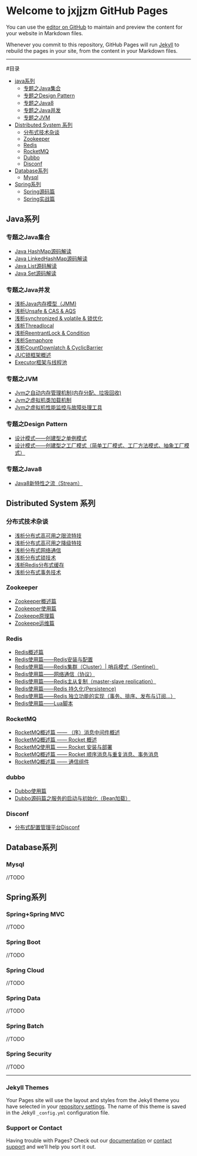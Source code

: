 # Welcome to jxjjzm GitHub Pages


You can use the [editor on GitHub](https://github.com/jxjjzm/jxjjzm.github.io/edit/master/README.md) to maintain and preview the content for your website in Markdown files.

Whenever you commit to this repository, GitHub Pages will run [Jekyll](https://jekyllrb.com/) to rebuild the pages in your site, from the content in your Markdown files.

***
#目录

* [java系列](#jxjjzm-java)
	* [专题之Java集合](#jxjjzm-java-collection)
	* [专题之Design Pattern](#jxjjzm-java-design-pattern)
	* [专题之Java8](#jxjjzm-java-java8)
	* [专题之Java并发](#jxjjzm-java-juc)
	* [专题之JVM](#jxjjzm-java-jvm)
* [Distributed System 系列](#jxjjzm-distributed-system)
	* [分布式技术杂谈](#jxjjzm-distributed-system-talk)
	* [Zookeeper](#jxjjzm-distributed-system-zookeeper)
	* [Redis](#jxjjzm-distributed-system-redis)
	* [RocketMQ](#jxjjzm-distributed-system-rocketmq)
	* [Dubbo](#jxjjzm-distributed-system-dubbo)
	* [Disconf](#jxjjzm-distributed-system-disconf)
* [Database系列](#jxjjzm-database)
	* [Mysql](#jxjjzm-database-mysql)
* [Spring系列](#jxjjzm-dubbo)
	* [Spring源码篇](#jxjjzm-spring-code)
	* [Spring实战篇](#jxjjzm-spring-inAction)


<h2 id="jxjjzm-java">Java系列</h2>
<h3 id="jxjjzm-java-collection">专题之Java集合</h3>

- [Java HashMap源码解读](https://github.com/jxjjzm/jxjjzm.github.io/blob/master/Java%E7%B3%BB%E5%88%97/Collection/Java%20HashMap%E6%BA%90%E7%A0%81%E8%A7%A3%E8%AF%BB.md)
- [Java LinkedHashMap源码解读](https://github.com/jxjjzm/jxjjzm.github.io/blob/master/Java%E7%B3%BB%E5%88%97/Collection/Java%20LinkedHashMap%E6%BA%90%E7%A0%81%E8%A7%A3%E8%AF%BB.md)
- [Java List源码解读](https://github.com/jxjjzm/jxjjzm.github.io/blob/master/Java%E7%B3%BB%E5%88%97/Collection/Java%20List%E6%BA%90%E7%A0%81%E8%A7%A3%E8%AF%BB.md)
- [Java Set源码解读](https://github.com/jxjjzm/jxjjzm.github.io/blob/master/Java%E7%B3%BB%E5%88%97/Collection/Java%20Set%E6%BA%90%E7%A0%81%E8%A7%A3%E8%AF%BB.md)

<h3 id="jxjjzm-java-juc">专题之Java并发</h3>

- [浅析Java内存模型（JMM)](https://github.com/jxjjzm/jxjjzm.github.io/blob/master/Java%E7%B3%BB%E5%88%97/Concurrent/%E6%B5%85%E6%9E%90Java%E5%86%85%E5%AD%98%E6%A8%A1%E5%9E%8B.md)
- [浅析Unsafe & CAS & AQS](https://github.com/jxjjzm/jxjjzm.github.io/blob/master/Java%E7%B3%BB%E5%88%97/Concurrent/%E6%B5%85%E6%9E%90Unsafe%20%26%20CAS%20%26%20AQS.md)
- [浅析synchronized & volatile & 锁优化](https://github.com/jxjjzm/jxjjzm.github.io/blob/master/Java%E7%B3%BB%E5%88%97/Concurrent/%E6%B5%85%E6%9E%90synchronized%20%26%20volatile%20%26%20%E9%94%81%E4%BC%98%E5%8C%96.md)
- [浅析Threadlocal](https://github.com/jxjjzm/jxjjzm.github.io/blob/master/Java%E7%B3%BB%E5%88%97/Concurrent/%E6%B5%85%E6%9E%90Threadlocal.md)
- [浅析ReentrantLock & Condition](https://github.com/jxjjzm/jxjjzm.github.io/blob/master/Java%E7%B3%BB%E5%88%97/Concurrent/%E6%B5%85%E6%9E%90ReentrantLock%20%26%20Condition.md)
- [浅析Semaphore](https://github.com/jxjjzm/jxjjzm.github.io/blob/master/Java%E7%B3%BB%E5%88%97/Concurrent/%E6%B5%85%E6%9E%90Semaphore.md)
- [浅析CountDownlatch & CyclicBarrier](https://github.com/jxjjzm/jxjjzm.github.io/blob/master/Java%E7%B3%BB%E5%88%97/Concurrent/%E6%B5%85%E6%9E%90CountDownlatch%20%26%20CyclicBarrier.md)
- [JUC锁框架概述](https://github.com/jxjjzm/jxjjzm.github.io/blob/master/Java%E7%B3%BB%E5%88%97/Concurrent/JUC%E9%94%81%E6%A1%86%E6%9E%B6%E6%A6%82%E8%BF%B0.md)
- [Executor框架与线程池](https://github.com/jxjjzm/jxjjzm.github.io/blob/master/Java%E7%B3%BB%E5%88%97/Concurrent/Executor%E6%A1%86%E6%9E%B6%E4%B8%8E%E7%BA%BF%E7%A8%8B%E6%B1%A0.md)

<h3 id="jxjjzm-java-jvm">专题之JVM</h3>


- [Jvm之自动内存管理机制(内存分配、垃圾回收)](https://github.com/jxjjzm/jxjjzm.github.io/blob/master/Java%E7%B3%BB%E5%88%97/Jvm/Jvm%E4%B9%8B%E8%87%AA%E5%8A%A8%E5%86%85%E5%AD%98%E7%AE%A1%E7%90%86%E6%9C%BA%E5%88%B6(%E5%86%85%E5%AD%98%E5%88%86%E9%85%8D%E3%80%81%E5%9E%83%E5%9C%BE%E5%9B%9E%E6%94%B6).md "Jvm之自动内存管理机制(内存分配、垃圾回收)")
- [Jvm之虚拟机类加载机制](https://github.com/jxjjzm/jxjjzm.github.io/blob/master/Java%E7%B3%BB%E5%88%97/Jvm/Jvm%E4%B9%8B%E8%99%9A%E6%8B%9F%E6%9C%BA%E7%B1%BB%E5%8A%A0%E8%BD%BD%E6%9C%BA%E5%88%B6.md "Jvm之虚拟机类加载机制")
- [Jvm之虚拟机性能监控与故障处理工具](https://github.com/jxjjzm/jxjjzm.github.io/blob/master/Java%E7%B3%BB%E5%88%97/Jvm/Jvm%E4%B9%8B%E8%99%9A%E6%8B%9F%E6%9C%BA%E6%80%A7%E8%83%BD%E7%9B%91%E6%8E%A7%E5%91%BD%E4%BB%A4%E4%B8%8E%E6%95%85%E9%9A%9C%E5%A4%84%E7%90%86%E5%B7%A5%E5%85%B7.md)



<h3 id="jxjjzm-java-design-pattern">专题之Design Pattern</h3>

* [设计模式——创建型之单例模式](https://github.com/jxjjzm/jxjjzm.github.io/blob/master/Java%E7%B3%BB%E5%88%97/Design%20Pattern/%E8%AE%BE%E8%AE%A1%E6%A8%A1%E5%BC%8F%E2%80%94%E2%80%94%E5%88%9B%E5%BB%BA%E5%9E%8B%E4%B9%8B%E5%8D%95%E4%BE%8B%E6%A8%A1%E5%BC%8F.md)
* [设计模式——创建型之工厂模式（简单工厂模式、工厂方法模式、抽象工厂模式）](https://github.com/jxjjzm/jxjjzm.github.io/blob/master/Java%E7%B3%BB%E5%88%97/Design%20Pattern/%E8%AE%BE%E8%AE%A1%E6%A8%A1%E5%BC%8F%E2%80%94%E2%80%94%E5%88%9B%E5%BB%BA%E5%9E%8B%E4%B9%8B%E5%B7%A5%E5%8E%82%E6%A8%A1%E5%BC%8F%EF%BC%88%E7%AE%80%E5%8D%95%E5%B7%A5%E5%8E%82%E6%A8%A1%E5%BC%8F%E3%80%81%E5%B7%A5%E5%8E%82%E6%96%B9%E6%B3%95%E6%A8%A1%E5%BC%8F%E3%80%81%E6%8A%BD%E8%B1%A1%E5%B7%A5%E5%8E%82%E6%A8%A1%E5%BC%8F%EF%BC%89.md)


<h3 id="jxjjzm-java-java8">专题之Java8</h3>

* [Java8新特性之流（Stream）](https://github.com/jxjjzm/jxjjzm.github.io/blob/master/Java%E7%B3%BB%E5%88%97/Java8/Java8%E6%96%B0%E7%89%B9%E6%80%A7%E4%B9%8B%E6%B5%81%EF%BC%88Stream%EF%BC%89.md)





<h2 id="jxjjzm-distributed-system">Distributed System 系列</h2>

<h3 id="jxjjzm-distributed-system-talk">分布式技术杂谈</h3>

- [浅析分布式高可用之限流特技](https://github.com/jxjjzm/jxjjzm.github.io/blob/master/Distributed%20System/%E6%9D%82%E8%B0%88/%E6%B5%85%E6%9E%90%E5%88%86%E5%B8%83%E5%BC%8F%E9%AB%98%E5%8F%AF%E7%94%A8%E4%B9%8B%E9%99%90%E6%B5%81%E7%89%B9%E6%8A%80.md)
- [浅析分布式高可用之降级特技](https://github.com/jxjjzm/jxjjzm.github.io/blob/master/Distributed%20System/%E6%9D%82%E8%B0%88/%E6%B5%85%E6%9E%90%E5%88%86%E5%B8%83%E5%BC%8F%E9%AB%98%E5%8F%AF%E7%94%A8%E4%B9%8B%E9%99%8D%E7%BA%A7%E7%89%B9%E6%8A%80.md)
- [浅析分布式网络通信](https://github.com/jxjjzm/jxjjzm.github.io/blob/master/Distributed%20System/%E6%9D%82%E8%B0%88/%E6%B5%85%E6%9E%90%E5%88%86%E5%B8%83%E5%BC%8F%E7%BD%91%E7%BB%9C%E9%80%9A%E4%BF%A1.md)
- [浅析分布式锁技术](https://github.com/jxjjzm/jxjjzm.github.io/blob/master/Distributed%20System/%E6%9D%82%E8%B0%88/%E6%B5%85%E6%9E%90%E5%88%86%E5%B8%83%E5%BC%8F%E9%94%81%E6%8A%80%E6%9C%AF.md)
- [浅析Redis分布式缓存](https://github.com/jxjjzm/jxjjzm.github.io/blob/master/Distributed%20System/%E6%9D%82%E8%B0%88/%E6%B5%85%E6%9E%90Redis%E5%88%86%E5%B8%83%E5%BC%8F%E7%BC%93%E5%AD%98.md)
- [浅析分布式事务技术](https://github.com/jxjjzm/jxjjzm.github.io/blob/master/Distributed%20System/%E6%9D%82%E8%B0%88/%E6%B5%85%E6%9E%90%E5%88%86%E5%B8%83%E5%BC%8F%E4%BA%8B%E5%8A%A1%E6%8A%80%E6%9C%AF.md)


<h3 id="jxjjzm-distributed-system-zookeeper">Zookeeper</h3>

- [Zookeeper概述篇](https://github.com/jxjjzm/jxjjzm.github.io/blob/master/Distributed%20System/Zookeeper/Zookeeper%E6%A6%82%E8%BF%B0%E7%AF%87.md)
- [Zookeeper使用篇](https://github.com/jxjjzm/jxjjzm.github.io/blob/master/Distributed%20System/Zookeeper/Zookeeper%E4%BD%BF%E7%94%A8%E7%AF%87.md)
- [Zookeepe原理篇](https://github.com/jxjjzm/jxjjzm.github.io/blob/master/Distributed%20System/Zookeeper/Zookeepe%E5%8E%9F%E7%90%86%E7%AF%87.md)
- [Zookeepe运维篇](https://github.com/jxjjzm/jxjjzm.github.io/blob/master/Distributed%20System/Zookeeper/Zookeepe%E8%BF%90%E7%BB%B4%E7%AF%87.md)


<h3 id="jxjjzm-distributed-system-redis">Redis</h3>


* [Redis概述篇](https://github.com/jxjjzm/jxjjzm.github.io/blob/master/Distributed%20System/Redis/Redis%E6%A6%82%E8%BF%B0%E7%AF%87.md)
* [Redis使用篇——Redis安装与配置](https://github.com/jxjjzm/jxjjzm.github.io/blob/master/Distributed%20System/Redis/Redis%E4%BD%BF%E7%94%A8%E7%AF%87%E2%80%94%E2%80%94Redis%E5%AE%89%E8%A3%85%E4%B8%8E%E9%85%8D%E7%BD%AE.md)
* [Redis使用篇——Redis集群（Cluster）| 哨兵模式（Sentinel）](https://github.com/jxjjzm/jxjjzm.github.io/blob/master/Distributed%20System/Redis/Redis%E4%BD%BF%E7%94%A8%E7%AF%87%E2%80%94%E2%80%94Redis%E9%9B%86%E7%BE%A4%EF%BC%88Cluster%EF%BC%89%20%E5%93%A8%E5%85%B5%E6%A8%A1%E5%BC%8F%EF%BC%88Sentinel%EF%BC%89.md)
* [Redis使用篇——网络通信（协议）](https://github.com/jxjjzm/jxjjzm.github.io/blob/master/Distributed%20System/Redis/Redis%E4%BD%BF%E7%94%A8%E7%AF%87%E2%80%94%E2%80%94%E7%BD%91%E7%BB%9C%E9%80%9A%E4%BF%A1%EF%BC%88%E5%8D%8F%E8%AE%AE%EF%BC%89.md)
* [Redis使用篇——Redis主从复制（master-slave replication）](https://github.com/jxjjzm/jxjjzm.github.io/blob/master/Distributed%20System/Redis/Redis%E4%BD%BF%E7%94%A8%E7%AF%87%E2%80%94%E2%80%94Redis%E4%B8%BB%E4%BB%8E%E5%A4%8D%E5%88%B6%EF%BC%88master-slave%20replication%EF%BC%89.md)
* [Redis使用篇——Redis 持久化(Persistence)](https://github.com/jxjjzm/jxjjzm.github.io/blob/master/Distributed%20System/Redis/Redis%E4%BD%BF%E7%94%A8%E7%AF%87%E2%80%94%E2%80%94Redis%20%E6%8C%81%E4%B9%85%E5%8C%96(Persistence).md)
* [Redis使用篇——Redis 独立功能的实现（事务、排序、发布与订阅...）](https://github.com/jxjjzm/jxjjzm.github.io/blob/master/Distributed%20System/Redis/Redis%E4%BD%BF%E7%94%A8%E7%AF%87%E2%80%94%E2%80%94Redis%20%E7%8B%AC%E7%AB%8B%E5%8A%9F%E8%83%BD%E7%9A%84%E5%AE%9E%E7%8E%B0%EF%BC%88%E4%BA%8B%E5%8A%A1%E3%80%81%E6%8E%92%E5%BA%8F%E3%80%81%E5%8F%91%E5%B8%83%E4%B8%8E%E8%AE%A2%E9%98%85...%EF%BC%89.md)
* [Redis使用篇——Lua脚本](https://github.com/jxjjzm/jxjjzm.github.io/blob/master/Distributed%20System/Redis/Redis%E4%BD%BF%E7%94%A8%E7%AF%87%E2%80%94%E2%80%94Lua%E8%84%9A%E6%9C%AC.md)


<h3 id="jxjjzm-distributed-system-rocketmq">RocketMQ</h3>

- [RocketMQ概述篇 —— （序）消息中间件概述](https://github.com/jxjjzm/jxjjzm.github.io/blob/master/Distributed%20System/RocketMQ/RocketMQ%E6%A6%82%E8%BF%B0%E7%AF%87%20%E2%80%94%E2%80%94%20%EF%BC%88%E5%BA%8F%EF%BC%89%E6%B6%88%E6%81%AF%E4%B8%AD%E9%97%B4%E4%BB%B6%E6%A6%82%E8%BF%B0.md)
- [RocketMQ概述篇 —— Rocket 概述](https://github.com/jxjjzm/jxjjzm.github.io/blob/master/Distributed%20System/RocketMQ/RocketMQ%E6%A6%82%E8%BF%B0%E7%AF%87%20%E2%80%94%E2%80%94%20Rocket%20%E6%A6%82%E8%BF%B0.md)
- [RocketMQ使用篇 —— Rocket 安装与部署](https://github.com/jxjjzm/jxjjzm.github.io/blob/master/Distributed%20System/RocketMQ/RocketMQ%E4%BD%BF%E7%94%A8%E7%AF%87%20%E2%80%94%E2%80%94%20Rocket%20%E5%AE%89%E8%A3%85%E4%B8%8E%E9%83%A8%E7%BD%B2.md)
- [RocketMQ概述篇 —— Rocket 顺序消息与重复消息、事务消息](https://github.com/jxjjzm/jxjjzm.github.io/blob/master/Distributed%20System/RocketMQ/RocketMQ%E6%A6%82%E8%BF%B0%E7%AF%87%20%E2%80%94%E2%80%94%20Rocket%20%E9%A1%BA%E5%BA%8F%E6%B6%88%E6%81%AF%E4%B8%8E%E9%87%8D%E5%A4%8D%E6%B6%88%E6%81%AF%E3%80%81%E4%BA%8B%E5%8A%A1%E6%B6%88%E6%81%AF.md)
- [RocketMQ概述篇 —— 通信组件](https://github.com/jxjjzm/jxjjzm.github.io/blob/master/Distributed%20System/RocketMQ/RocketMQ%E6%A6%82%E8%BF%B0%E7%AF%87%20%E2%80%94%E2%80%94%20%E9%80%9A%E4%BF%A1%E7%BB%84%E4%BB%B6.md)



<h3 id="jxjjzm-distributed-system-dubbo">dubbo</h3>

* [Dubbo使用篇](https://github.com/jxjjzm/jxjjzm.github.io/blob/master/Distributed%20System/Dubbo/Dubbo%E4%BD%BF%E7%94%A8%E7%AF%87.md)
* [Dubbo源码篇之服务的启动与初始化（Bean加载）](https://github.com/jxjjzm/jxjjzm.github.io/blob/master/Distributed%20System/Dubbo/Dubbo%E6%BA%90%E7%A0%81%E7%AF%87%E4%B9%8B%E6%9C%8D%E5%8A%A1%E7%9A%84%E5%90%AF%E5%8A%A8%E4%B8%8E%E5%88%9D%E5%A7%8B%E5%8C%96%EF%BC%88Bean%E5%8A%A0%E8%BD%BD%EF%BC%89.md)


<h3 id="jxjjzm-distributed-system-disconf">Disconf</h3>

- [分布式配置管理平台Disconf](https://github.com/jxjjzm/jxjjzm.github.io/blob/master/Distributed%20System/Disconf/%E5%88%86%E5%B8%83%E5%BC%8F%E9%85%8D%E7%BD%AE%E7%AE%A1%E7%90%86%E5%B9%B3%E5%8F%B0Disconf.md)



<h2 id="jxjjzm-database">Database系列</h2>
<h3 id="jxjjzm-database-mysql">Mysql</h3>
//TODO



<h2 id="jxjjzm-spring">Spring系列</h2>
<h3 id="jxjjzm-spring-mvc">Spring+Spring MVC</h3>
//TODO
<h3 id="jxjjzm-spring-boot">Spring Boot</h3>
//TODO
<h3 id="jxjjzm-spring-mvc">Spring Cloud</h3>
//TODO
<h3 id="jxjjzm-spring-mvc">Spring Data</h3>
//TODO
<h3 id="jxjjzm-spring-mvc">Spring Batch</h3>
//TODO
<h3 id="jxjjzm-spring-mvc">Spring Security</h3>
//TODO






* * *
### Jekyll Themes

Your Pages site will use the layout and styles from the Jekyll theme you have selected in your [repository settings](https://github.com/jxjjzm/jxjjzm.github.io/settings). The name of this theme is saved in the Jekyll `_config.yml` configuration file.

### Support or Contact

Having trouble with Pages? Check out our [documentation](https://help.github.com/categories/github-pages-basics/) or [contact support](https://github.com/contact) and we’ll help you sort it out.
